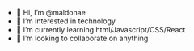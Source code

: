 - 👋 Hi, I’m @maldonae
- 👀 I’m interested in technology
- 🌱 I’m currently learning html/Javascript/CSS/React
- 💞️ I’m looking to collaborate on anything
<!---
maldonae/maldonae is a ✨ special ✨ repository because its `README.md` (this file) appears on your GitHub profile.
You can click the Preview link to take a look at your changes.
--->
